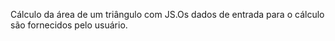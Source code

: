 Cálculo da área de um triângulo com JS.Os dados de entrada para o cálculo  são fornecidos pelo usuário.

